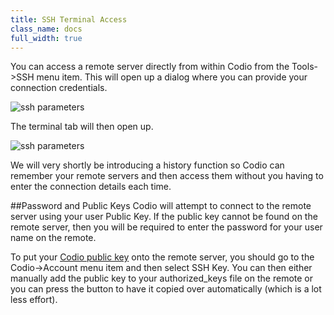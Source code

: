 ```yaml
---
title: SSH Terminal Access
class_name: docs
full_width: true
---
```


You can access a remote server directly from within Codio from the Tools->SSH menu item. This will open up a dialog where you can provide your connection credentials.

![ssh parameters](/img/docs/ssh-parms.png)

The terminal tab will then open up.

![ssh parameters](/img/docs/ssh-tab.png)

We will very shortly be introducing a history function so Codio can remember your remote servers and then access them without you having to enter the connection details each time. 

##Password and Public Keys
Codio will attempt to connect to the remote server using your user Public Key. If the public key cannot be found on the remote server, then you will be required to enter the password for your user name on the remote.

To put your [Codio public key](/docs/settings-prefs/account-settings/public-key) onto the remote server, you should go to the Codio->Account menu item and then select SSH Key. You can then either manually add the public key to your authorized_keys file on the remote or you can press the button to have it copied over automatically (which is a lot less effort).
